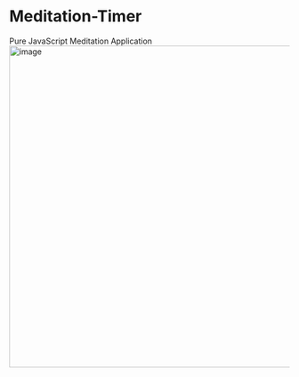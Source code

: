 # Meditation-Timer
Pure JavaScript Meditation Application
<img width="579" alt="image" src="https://github.com/demchko/Meditation-Timer/assets/79476755/d6e5d452-833f-4f1a-b8dc-301137c9040c">
